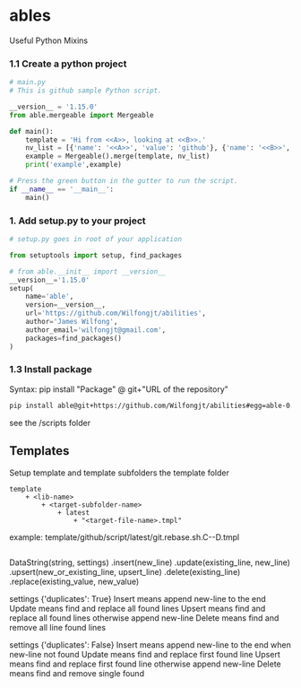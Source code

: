 # ables
Useful Python Mixins

### 1.1 Create a python project

```python
# main.py 
# This is github sample Python script.

__version__ = '1.15.0'
from able.mergeable import Mergeable

def main():
    template = 'Hi from <<A>>, looking at <<B>>.'
    nv_list = [{'name': '<<A>>', 'value': 'github'}, {'name': '<<B>>', 'value': 'docker'}]
    example = Mergeable().merge(template, nv_list)
    print('example',example)

# Press the green button in the gutter to run the script.
if __name__ == '__main__':
    main()

```

### 1. Add setup.py to your project 
```python
# setup.py goes in root of your application

from setuptools import setup, find_packages

# from able.__init__ import __version__
__version__='1.15.0'
setup(
    name='able',
    version=__version__,
    url='https://github.com/Wilfongjt/abilities',
    author='James Wilfong',
    author_email='wilfongjt@gmail.com',
    packages=find_packages()
)

```

### 1.3 Install package
Syntax: pip install "Package" @ git+"URL of the repository"

```bash
pip install able@git+https://github.com/Wilfongjt/abilities#egg=able-0.1.0
```

see the /scripts folder

## Templates
Setup template and template subfolders
the template folder
```
template
    + <lib-name>
        + <target-subfolder-name>
            + latest
                + "<target-file-name>.tmpl"
```

example: template/github/script/latest/git.rebase.sh.C--D.tmpl

```python

```

DataString(string, settings)
    .insert(new_line)
    .update(existing_line, new_line)
    .upsert(new_or_existing_line, upsert_line)
    .delete(existing_line)
    .replace(existing_value, new_value)

settings {'duplicates': True} 
Insert means append new-line to the end
Update means find and replace all found lines
Upsert means find and replace all found lines otherwise append new-line
Delete means find and remove all line found lines

settings {'duplicates': False}
Insert means append new-line to the end when new-line not found
Update means find and replace first found line
Upsert means find and replace first found line otherwise append new-line
Delete means find and remove single found 
